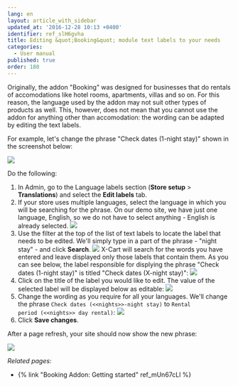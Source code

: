 ```yaml
---
lang: en
layout: article_with_sidebar
updated_at: '2016-12-28 10:13 +0400'
identifier: ref_slH6gvha
title: Editing &quot;Booking&quot; module text labels to your needs
categories:
  - User manual
published: true
order: 180
---
```


Originally, the addon "Booking" was designed for businesses that do rentals of accomodations like hotel rooms, apartments, villas and so on. For this reason, the language used by the addon may not suit other types of products as well. This, however, does not mean that you cannot use the addon for anything other than accomodation: the wording can be adapted by editing the text labels.

For example, let's change the phrase "Check dates (1-night stay)" shown in the screenshot below:

![]({{site.baseurl}}/attachments/8750032/8718812.png)

Do the following:

1.  In Admin, go to the Language labels section (**Store setup** > **Translations**) and select the **Edit labels** tab. 
2.  If your store uses multiple languages, select the language in which you will be searching for the phrase. On our demo site, we have just one language, English, so we do not have to select anything - English is already selected.
    ![]({{site.baseurl}}/attachments/8750032/8718813.png)
3.  Use the filter at the top of the list of text labels to locate the label that needs to be edited. We'll simply type in a part of the phrase - "night stay" - and click **Search**.
    ![]({{site.baseurl}}/attachments/8750032/8718814.png)
    X-Cart will search for the words you have entered and leave displayed only those labels that contain them. As you can see below, the label responsible for displying the phrase "Check dates (1-night stay)" is titled "Check dates (X-night stay)":
    ![]({{site.baseurl}}/attachments/8750032/8718811.png)
4.  Click on the title of the label you would like to edit. The value of the selected label will be displayed below as editable:
    ![]({{site.baseurl}}/attachments/8750032/8718815.png)
5.  Change the wording as you require for all your languages. We'll change the phrase `Check dates (<<nights>>-night stay)` to `Rental period (<<nights>> day rental)`:
    ![]({{site.baseurl}}/attachments/8750032/8718816.png)
6.  Click **Save changes**.

After a page refresh, your site should now show the new phrase:

![]({{site.baseurl}}/attachments/8750032/8718817.png)

_Related pages:_

*   {% link "Booking Addon: Getting started" ref_mUn67cLl %}
